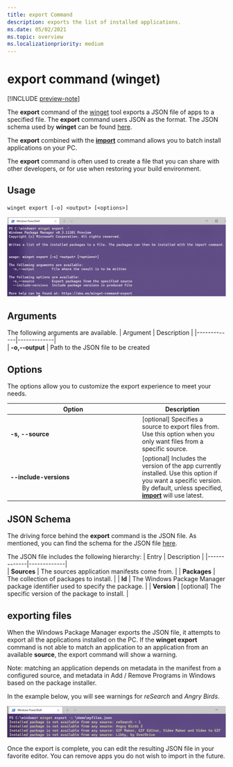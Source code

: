 ```yaml
---
title: export Command
description: exports the list of installed applications.
ms.date: 05/02/2021
ms.topic: overview
ms.localizationpriority: medium
---
```


# export command (winget)

[!INCLUDE [preview-note](../../includes/package-manager-preview.md)]

The **export** command of the [winget](index.md) tool exports a JSON file of apps to a specified file.  The **export** command users JSON as the format.  The JSON schema used by **winget** can be found [here](https://aka.ms/winget-packages.schema.1.0.json).

The **export** combined with the [**import**](import.md) command allows you to batch install applications on your PC.

The **export** command is often used to create a file that you can share with other developers, or for use when restoring your build environment.

## Usage

`winget export [-o] <output> [<options>]`

![export](images/export.png)

## Arguments

The following arguments are available.
| Argument    | Description |
|-------------|-------------|  
| **-o,--output** | Path to the JSON file to be created

## Options

The options allow you to customize the export experience to meet your needs.

|<div style="width:290px">Option</div>     | Description |
|----------------|-------------|  
| **-s, --source**  |  [optional] Specifies a source to export files from.  Use this option when you only want files from a specific source.  |
| **--include-versions** | [optional] Includes the version of the app currently installed.  Use this option if you want a specific version.  By default, unless specified, [**import**](import.md) will use latest. |

## JSON Schema
The driving force behind the **export** command is the JSON file.  As mentioned, you can find the schema for the JSON file [here](https://aka.ms/winget-packages.schema.1.0.json).

The JSON file includes the following hierarchy:
| Entry      | Description |
|-------------|-------------|  
| **Sources**  |  The sources application manifests come from.  |
| **Packages**  |  The collection of packages to install.  |
| **Id**  |  The Windows Package Manager package identifier used to specify the package.  |
| **Version**  |  [optional] The specific version of the package to install.  |

## exporting files

When the Windows Package Manager exports the JSON file, it attempts to export all the applications installed on the PC. If the **winget export** command is not able to match an application to an application from an available **source**, the export command will show a warning. 

Note: matching an application depends on metadata in the manifest from a configured source, and metadata in Add / Remove Programs in Windows based on the package installer.

In the example below, you will see warnings for _reSearch_ and _Angry Birds_.

![export](images/export-command.png)

Once the export is complete, you can edit the resulting JSON file in your favorite editor.  You can remove apps you do not wish to import in the future.
